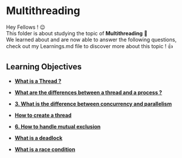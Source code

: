 # **Multithreading**

Hey Fellows ! 😉 <br>
This folder is about studying the topic of **Multithreading** 🚀 <br>
We learned about and are now able to answer the following questions, check out my Learnings.md file to discover more about this topic ! 👍 <br>



## **Learning Objectives**

- [**What is a Thread ?**](./Learnings.md#1)

- [**What are the differences between a thread and a process ?**](./Learnings.md#2)

- [**3. What is the difference between concurrency and parallelism**](./Learnings.md#3)

- [**How to create a thread**](./Learnings.md#4)

- [**6. How to handle mutual exclusion**](./Learnings.md#6)

- [**What is a deadlock**](./Learnings.md#7)

- [**What is a race condition**](./Learnings.md#8)
